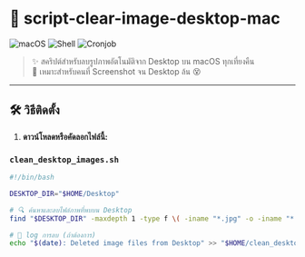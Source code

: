 # 🧹 script-clear-image-desktop-mac

![macOS](https://img.shields.io/badge/Platform-macOS-lightgrey?logo=apple)
![Shell](https://img.shields.io/badge/Script-Bash-blue?logo=gnubash)
![Cronjob](https://img.shields.io/badge/Scheduled-00%3A00%20daily-success?logo=clockify)

> ✨ สคริปต์สำหรับลบรูปภาพอัตโนมัติจาก Desktop บน macOS ทุกเที่ยงคืน  
> 📸 เหมาะสำหรับคนที่ Screenshot จน Desktop ล้น 😵

---

## 🛠️ วิธีติดตั้ง

1. **ดาวน์โหลดหรือคัดลอกไฟล์นี้:**

### `clean_desktop_images.sh`
```bash
#!/bin/bash

DESKTOP_DIR="$HOME/Desktop"

# 🔍 ค้นหาและลบไฟล์ภาพที่พบบน Desktop
find "$DESKTOP_DIR" -maxdepth 1 -type f \( -iname "*.jpg" -o -iname "*.jpeg" -o -iname "*.png" -o -iname "*.gif" -o -iname "*.heic" \) -exec rm {} \;

# 📝 log การลบ (ถ้าต้องการ)
echo "$(date): Deleted image files from Desktop" >> "$HOME/clean_desktop_log.txt"
